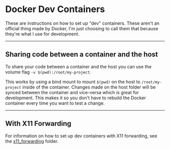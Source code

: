 # Docker Dev Containers
These are instructions on how to set up "dev" containers. These aren't an official thing made by Docker, I'm just choosing to call them that because they're what I use for development.

---

## Sharing code between a container and the host
To share your code between a container and the host you can use the volume flag `-v $(pwd):/root/my-project`.

This works by using a bind mount to mount `$(pwd)` on the host to `/root/my-project` inside of the container. Changes made on the host folder will be synced between the container and vice-versa which is great for development. This makes it so you don't have to rebuild the Docker container every time you want to test a change.

---

## With X11 Forwarding
For information on how to set up dev containers with X11 forwarding, see the [x11_forwarding](./x11_forwarding/) folder.

